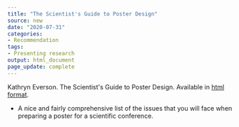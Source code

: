```yaml
---
title: "The Scientist's Guide to Poster Design"
source: new
date: "2020-07-31"
categories:
- Recommendation
tags:
- Presenting research
output: html_document
page_update: complete
---
```


Kathryn Everson. The Scientist's Guide to Poster Design. Available in [html format](https://www.kmeverson.org/academic-poster-design.html).

<!---More--->

+ A nice and fairly comprehensive list of the issues that you will face when preparing a poster for a scientific conference.
